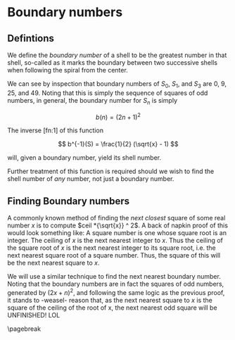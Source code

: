 # Boundary numbers

## Defintions

We define the _boundary number_ of a shell to be the greatest number in that
shell, so-called as it marks the boundary between two successive shells when
following the spiral from the center.

We can see by inspection that boundary numbers of $S_0$, $S_1$, and $S_3$ are 0,
9, 25, and 49. Noting that this is simply the sequence of squares of odd
numbers, in general, the boundary number for $S_n$ is
simply

$$ b(n) = (2n + 1)^2 $$

The inverse [fn:1] of this function 

$$ b^{-1}(S) = \frac{1}{2} (\sqrt{x} - 1) $$

will, given a boundary number, yield its shell number.


Further treatment of this function is required should we wish to find the shell
number of _any_ number, not just a boundary number.

## Finding Boundary numbers

A commonly known method of finding the _next closest_ square of some real number
$x$ is to compute $ceil *{\sqrt{x}} ^ 2$. A back of napkin proof of this would
look something like: A square number is one whose square root is an integer. The
ceiling of $x$ is the next nearest integer to $x$. Thus the ceiling of
the square root of $x$ is the next nearest integer to its square root, i.e. the
next nearest square root of a square number. Thus, the square of this will be
the next nearest square to $x$.


We will use a similar technique to find the next nearest boundary number.
Noting that the boundary numbers are in fact the squares of odd numbers,
generated by $(2x+n)^2$, and following the same logic as the previous proof, it
stands to -weasel- reason that, as the next nearest square to $x$ is the square
of the ceiling of the root of x, the next nearest odd square will be UNFINISHED! LOL

\pagebreak
